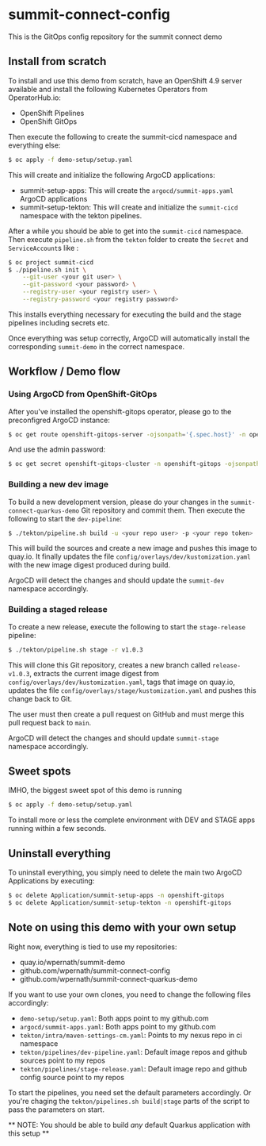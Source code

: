 # summit-connect-config
This is the GitOps config repository for the summit connect demo

## Install from scratch
To install and use this demo from scratch, have an OpenShift 4.9 server available and install the following Kubernetes Operators from OperatorHub.io:

- OpenShift Pipelines
- OpenShift GitOps

Then execute the following to create the summit-cicd namespace and everything else:
```bash
$ oc apply -f demo-setup/setup.yaml
```

This will create and initialize the following ArgoCD applications:
- summit-setup-apps: This will create the `argocd/summit-apps.yaml` ArgoCD applications
- summit-setup-tekton: This will create and initialize the `summit-cicd` namespace with the tekton pipelines.

After a while you should be able to get into the `summit-cicd` namespace.
Then execute `pipeline.sh` from the `tekton` folder to create the `Secret` and `ServiceAccount`s like : 

```bash
$ oc project summit-cicd
$ ./pipeline.sh init \
    --git-user <your git user> \
    --git-password <your password> \
    --registry-user <your registry user> \
    --registry-password <your registry password>
```

This installs everything necessary for executing the build and the stage pipelines including secrets etc.

Once everything was setup correctly, ArgoCD will automatically install the corresponding `summit-demo` in the correct namespace. 


## Workflow / Demo flow
### Using ArgoCD from OpenShift-GitOps
After you've installed the openshift-gitops operator, please go to the preconfigred ArgoCD instance:

```bash
$ oc get route openshift-gitops-server -ojsonpath='{.spec.host}' -n openshift-gitops
```

And use the admin password:

```bash
$ oc get secret openshift-gitops-cluster -n openshift-gitops -ojsonpath='{.data.admin\.password}' | base64 -d
```


### Building a new dev image
To build a new development version, please do your changes in the `summit-connect-quarkus-demo` Git repository and commit them. Then execute the following to start the `dev-pipeline`:

```bash
$ ./tekton/pipeline.sh build -u <your repo user> -p <your repo token>
```

This will build the sources and create a new image and pushes this image to quay.io. It finally updates the file `config/overlays/dev/kustomization.yaml` with the new image digest produced during build. 

ArgoCD will detect the changes and should update the `summit-dev` namespace accordingly.

### Building a staged release
To create a new release, execute the following to start the `stage-release` pipeline:

```bash
$ ./tekton/pipeline.sh stage -r v1.0.3
```

This will clone this Git repository, creates a new branch called `release-v1.0.3`, extracts the current image digest from `config/overlays/dev/kustomization.yaml`, tags that image on quay.io, updates the file `config/overlays/stage/kustomization.yaml` and pushes this change back to Git. 

The user must then create a pull request on GitHub and must merge this pull request back to `main`.

ArgoCD will detect the changes and should update `summit-stage` namespace accordingly.

## Sweet spots
IMHO, the biggest sweet spot of this demo is running 
```bash
$ oc apply -f demo-setup/setup.yaml
```

To install more or less the complete environment with DEV and STAGE apps running within a few seconds. 

## Uninstall everything
To uninstall everything, you simply need to delete the main two ArgoCD Applications by executing:

```bash
$ oc delete Application/summit-setup-apps -n openshift-gitops
$ oc delete Application/summit-setup-tekton -n openshift-gitops
```

## Note on using this demo with your own setup
Right now, everything is tied to use my repositories:
- quay.io/wpernath/summit-demo
- github.com/wpernath/summit-connect-config
- github.com/wpernath/summit-connect-quarkus-demo

If you want to use your own clones, you need to change the following files accordingly:
- `demo-setup/setup.yaml`: Both apps point to my github.com
- `argocd/summit-apps.yaml`: Both apps point to my github.com
- `tekton/intra/maven-settings-cm.yaml`: Points to my nexus repo in ci namespace
- `tekton/pipelines/dev-pipeline.yaml`: Default image repos and github sources point to my repos
- `tekton/pipelines/stage-release.yaml`: Default image repo and github config source point to my repos

To start the pipelines, you need set the default parameters accordingly. Or you're chaging the `tekton/pipelines.sh build|stage` parts of the script to pass the parameters on start.


** NOTE: You should be able to build _any_ default Quarkus application with this setup **

